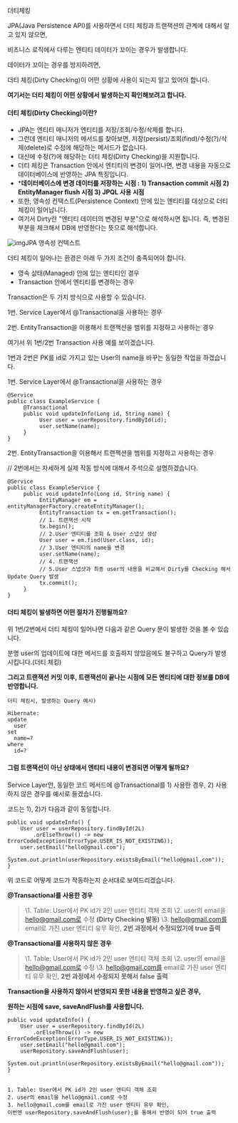 더티체킹

JPA(Java Persistence API)를 사용하면서 더티 체킹과 트랜잭션의 관계에 대해서 알고 있지 않으면,

비즈니스 로직에서 다루는 엔티티 데이터가 꼬이는 경우가 발생합니다.

 

데이터가 꼬이는 경우를 방지하려면,

더티 체킹(Dirty Checking)이 어떤 상황에 사용이 되는지 알고 있어야 합니다.

 

**여기서는 더티 체킹이 어떤 상황에서 발생하는지 확인해보려고 합니다.**

 

#### 더티 체킹(Dirty Checking)이란?

- JPA는 엔티티 매니저가 엔티티를 저장/조회/수정/삭제를 합니다.
- 그런데 엔티티 매니저의 메서드를 찾아보면, 저장(persist)/조회(find)/수정(?)/삭제(delete)로 수정에 해당하는 메서드가 없습니다.
- 대신에 수정(?)에 해당하는 더티 체킹(Dirty Checking)을 지원합니다.
- 더티 체킹은 Transaction 안에서 엔티티의 변경이 일어나면, 변경 내용을 자동으로 데이터베이스에 반영하는 JPA 특징입니다.
- ***데이터베이스에 변경 데이터를 저장하는 시점 : 1) Transaction commit 시점 2) EntityManager flush 시점 3) JPQL 사용 시점**
- 또한, 영속성 컨택스트(Persistence Context) 안에 있는 엔티티를 대상으로 더티 체킹이 일어납니다.
- 여기서 Dirty란 "엔티티 데이터의 변경된 부분"으로 해석하시면 됩니다. 즉, 변경된 부분을 체크해서 DB에 반영한다는 뜻으로 해석합니다.



![img](https://blog.kakaocdn.net/dn/cokEKI/btqygTOISLW/TrI5hAUoR9wiVP92OJlIJ0/img.png)JPA 영속성 컨텍스트



더티 체킹이 일어나는 환경은 아래 두 가지 조건이 충족되어야 합니다.

- 영속 상태(Managed) 안에 있는 엔티티인 경우
- Transaction 안에서 엔티티를 변경하는 경우

Transaction은 두 가지 방식으로 사용할 수 있습니다.

   1번. Service Layer에서 @Transactional을 사용하는 경우

   2번. EntityTransaction을 이용해서 트랜잭션을 범위를 지정하고 사용하는 경우

 

여기서 위 1번/2번 Transaction 사용 예를 보이겠습니다.

1번과 2번은 PK를 id로 가지고 있는 User의 name을 바꾸는 동일한 작업을 하겠습니다.

 

1번. Service Layer에서 @Transactional을 사용하는 경우

```
@Service
public class ExampleService {
     @Transactional
     public void updateInfo(Long id, String name) {
          User user = userRepository.findById(id);
          user.setName(name);
     }
}
```

2번. EntityTransaction을 이용해서 트랜잭션을 범위를 지정하고 사용하는 경우

// 2번에서는 자세하게 실제 작동 방식에 대해서 주석으로 설명하겠습니다.

```
@Service
public class ExampleService {
     public void updateInfo(Long id, String name) {
          EntityManager em = entityManagerFactory.createEntityManager();
          EntityTransaction tx = em.getTransaction();
          // 1. 트랜잭션 시작
          tx.begin();
          // 2.User 엔티티를 조회 & User 스냅샷 생성
          User user = em.find(User.class, id);
          // 3.User 엔티티의 name을 변경
          user.setName(name);
          // 4. 트랜잭션
          // 5.User 스냅샷과 최종 user의 내용을 비교해서 Dirty를 Checking 해서 Update Query 발생
          tx.commit();
     }
}
```

####  

#### 더티 체킹이 발생하면 어떤 절차가 진행될까요?

위 1번/2번에서 더티 체킹이 일어나면 다음과 같은 Query 문이 발생한 것을 볼 수 있습니다.

 

분명 user의 업데이트에 대한 메서드를 호출하지 않았음에도 불구하고 Query가 발생시킵니다.(더티 체킹)

 

**그리고 트랜잭션 커밋 이후, 트랜잭션이 끝나는 시점에 모든 엔티티에 대한 정보를 DB에 반영합니다.**

```
더티 체킹시, 발생하는 Query 예시)

Hibernate: 
update
  user
set
  name=?
where
  id=?
```

#### 그럼 트랜잭션이 아닌 상태에서 엔티티 내용이 변경되면 어떻게 될까요?

Service Layer안, 동일한 코드 메서드에 @Transactional를 1) 사용한 경우, 2) 사용하지 않은 경우를 예시로 들겠습니다.

 

코드는 1), 2)가 다음과 같이 동일합니다.

```
public void updateInfo() { 
    User user = userRepository.findById(2L)
        .orElseThrow(() -> new ErrorCodeException(ErrorType.USER_IS_NOT_EXISTING));
    user.setEmail("hello@gmail.com");
    System.out.println(userRepository.existsByEmail("hello@gmail.com"));
}
```

위 코드로 어떻게 코드가 작동하는지 순서대로 보여드리겠습니다.

 

**@Transactional를 사용한 경우**

> \1. Table: User에서 PK id가 2인 user 엔티티 객체 조회
> \2. user의 email을 hello@gmail.com로 수정 **(Dirty Checking 발동)**
> \3. hello@gmail.com를 email로 가진 user 엔티티 유무 확인, **2번 과정에서 수정되었기에 true 출력**

**@Transactional를 사용하지 않은 경우**

> \1. Table: User에서 PK id가 2인 user 엔티티 객체 조회
> \2. user의 email을 hello@gmail.com로 수정
> \3. hello@gmail.com를 email로 가진 user 엔티티 유무 확인,
> **2번 과정에서 수정되지 못해서** **false 출력**

**Transaction을 사용하지 않아서 반영되지 못한 내용을 반영하고 싶은 경우,**

**원하는 시점에 save, saveAndFlush를 사용합니다.**

```
public void updateInfo() { 
    User user = userRepository.findById(2L)
        .orElseThrow(() -> new ErrorCodeException(ErrorType.USER_IS_NOT_EXISTING));
    user.setEmail("hello@gmail.com");
    userRepository.saveAndFlush(user);
    System.out.println(userRepository.existsByEmail("hello@gmail.com"));
} 


1. Table: User에서 PK id가 2인 user 엔티티 객체 조회
2. user의 email을 hello@gmail.com로 수정
3. hello@gmail.com를 email로 가진 user 엔티티 유무 확인, 
이번엔 userRepository.saveAndFlush(user);를 통해서 반영이 되어 true 출력
```

